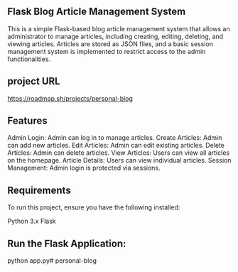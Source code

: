 ## Flask Blog Article Management System
This is a simple Flask-based blog article management system that allows an administrator to manage articles, including creating, editing, deleting, and viewing articles. Articles are stored as JSON files, and a basic session management system is implemented to restrict access to the admin functionalities.
## project URL
https://roadmap.sh/projects/personal-blog

## Features
Admin Login: Admin can log in to manage articles.
Create Articles: Admin can add new articles.
Edit Articles: Admin can edit existing articles.
Delete Articles: Admin can delete articles.
View Articles: Users can view all articles on the homepage.
Article Details: Users can view individual articles.
Session Management: Admin login is protected via sessions.
## Requirements
To run this project, ensure you have the following installed:

Python 3.x
Flask

## Run the Flask Application:
python app.py# personal-blog
